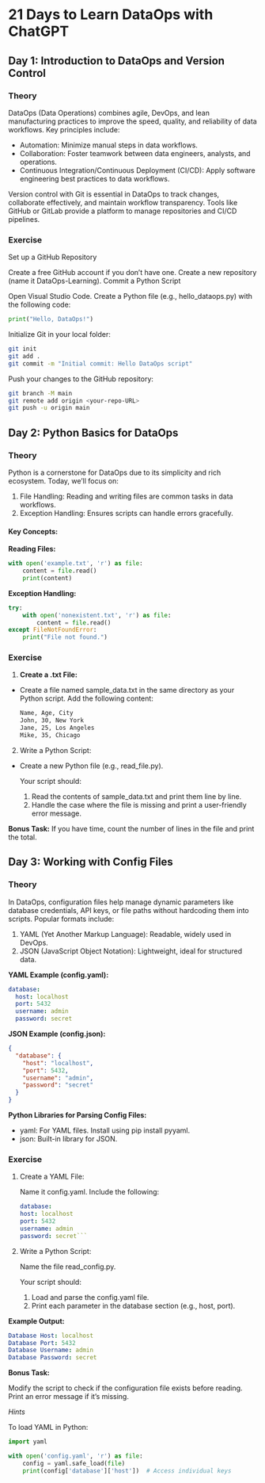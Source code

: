 # 21 Days to Learn DataOps with ChatGPT

## Day 1: Introduction to DataOps and Version Control

### Theory
DataOps (Data Operations) combines agile, DevOps, and lean manufacturing practices to improve the speed, quality, and reliability of data workflows. Key principles include:

- Automation: Minimize manual steps in data workflows.
- Collaboration: Foster teamwork between data engineers, analysts, and operations.
- Continuous Integration/Continuous Deployment (CI/CD): Apply software engineering best practices to data workflows.

Version control with Git is essential in DataOps to track changes, collaborate effectively, and maintain workflow transparency. Tools like GitHub or GitLab provide a platform to manage repositories and CI/CD pipelines.

### Exercise
Set up a GitHub Repository

Create a free GitHub account if you don’t have one.
Create a new repository (name it DataOps-Learning).
Commit a Python Script

Open Visual Studio Code.
Create a Python file (e.g., hello_dataops.py) with the following code:

```python
print("Hello, DataOps!")
```

Initialize Git in your local folder:

```bash
git init
git add .
git commit -m "Initial commit: Hello DataOps script"
```

Push your changes to the GitHub repository:

```bash
git branch -M main
git remote add origin <your-repo-URL>
git push -u origin main
```
## Day 2: Python Basics for DataOps
### Theory
Python is a cornerstone for DataOps due to its simplicity and rich ecosystem. Today, we’ll focus on:

1. File Handling: Reading and writing files are common tasks in data workflows.
2. Exception Handling: Ensures scripts can handle errors gracefully.

#### Key Concepts:

**Reading Files:**

```python
with open('example.txt', 'r') as file:
    content = file.read()
    print(content)
```

**Exception Handling:**

```python
try:
    with open('nonexistent.txt', 'r') as file:
        content = file.read()
except FileNotFoundError:
    print("File not found.")
```

### Exercise

1. **Create a .txt File:**
- Create a file named sample_data.txt in the same directory as your Python script. Add the following content:

    ```txt
    Name, Age, City
    John, 30, New York
    Jane, 25, Los Angeles
    Mike, 35, Chicago
    ```

2. Write a Python Script:

- Create a new Python file (e.g., read_file.py).

    Your script should:
    1. Read the contents of sample_data.txt and print them line by line.
    2. Handle the case where the file is missing and print a user-friendly error message.

**Bonus Task:**
If you have time, count the number of lines in the file and print the total.

## Day 3: Working with Config Files
### Theory
In DataOps, configuration files help manage dynamic parameters like database credentials, API keys, or file paths without hardcoding them into scripts. Popular formats include:

1. YAML (Yet Another Markup Language): Readable, widely used in DevOps.
2. JSON (JavaScript Object Notation): Lightweight, ideal for structured data.

**YAML Example (config.yaml):**

```yaml
database:
  host: localhost
  port: 5432
  username: admin
  password: secret
```
**JSON Example (config.json):**

```json
{
  "database": {
    "host": "localhost",
    "port": 5432,
    "username": "admin",
    "password": "secret"
  }
}
```
**Python Libraries for Parsing Config Files:**

- yaml: For YAML files. Install using pip install pyyaml.
- json: Built-in library for JSON.
### Exercise
1. Create a YAML File:

    Name it config.yaml. Include the following:
    ```yaml
    database:
    host: localhost
    port: 5432
    username: admin
    password: secret```
2. Write a Python Script:

    Name the file read_config.py.

    Your script should:
    1. Load and parse the config.yaml file.
    2. Print each parameter in the database section (e.g., host, port).

**Example Output:**

```yaml
Database Host: localhost  
Database Port: 5432  
Database Username: admin  
Database Password: secret
```  
**Bonus Task:**

Modify the script to check if the configuration file exists before reading. Print an error message if it’s missing.

*Hints*

To load YAML in Python:
```python
import yaml

with open('config.yaml', 'r') as file:
    config = yaml.safe_load(file)
    print(config['database']['host'])  # Access individual keys
```